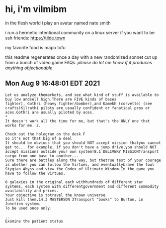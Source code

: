 # hi, i'm vilmibm

in the flesh world i play an avatar named nate smith

i run a hermetic intentional community on a linux server if you want to be ssh friends: https://tilde.town

my favorite food is mapo tofu

this readme regenerates once a day with a new randomized sonnet cut up from a bunch of video game FAQs.
_please do let me know if it produces anything objectionable_

## Mon Aug  9 16:48:01 EDT 2021

    Let us analyze themarkets, and see what kind of stuff is available to buy low andsell high.There are FIVE kinds of bases
    fighter), Gothri (heavy fighter/bomber),and Kamekh (corvette) (see crafts)Kilrathi pilots are usually confident or fanatical pros or aces.Gothri are usually piloted by aces.
    *
    It doesn't work all the time for me, but that's the ONLY one that works for me. 2.
    
    Check out the hologram on the desk F
    so it's not that big of a deal
    It should be obvious that you should NOT accept mission thatyou cannot get to... for example, if you don't have a jump drive,you should NOT accept missions outside your own system!8.1 DELIVERY MISSIONTransport cargo from one base to another...
    Sure there are battles along the way, but thetrue test of your courage is whether you can follow the Virtues, and eventuallybrave the foul Stygian Abyss and view the Codex of Ultimate Wisdom.In the game you have to follow the Virtues.
    
    8 galaxies in the original each withhundreds of different star systems, each system with differentgovernment and different commodity availability and prices.
    Your objective is totravel the known universe
    Just kill them.14.3 MASTERSON 3Transport "books" to Burton, in Junction system.
    To be used once only.
    
    ..
    Examine the patient status
